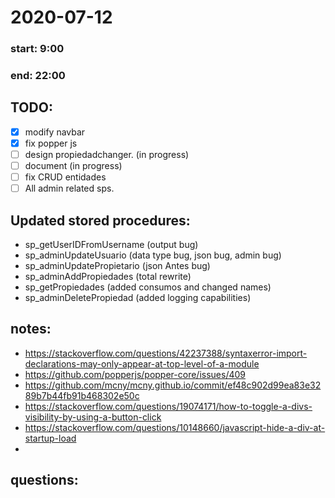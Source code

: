 # 2020-07-12

### start: 9:00

### end: 22:00

## TODO:
- [x] modify navbar
- [x] fix popper js
- [ ] design propiedadchanger. (in progress)
- [ ] document (in progress)
- [ ] fix CRUD entidades
- [ ] All admin related sps. 

## Updated stored procedures:
- sp_getUserIDFromUsername (output bug)
- sp_adminUpdateUsuario (data type bug, json bug, admin bug)
- sp_adminUpdatePropietario (json Antes bug)
- sp_adminAddPropiedades (total rewrite)
- sp_getPropiedades (added consumos and changed names)
- sp_adminDeletePropiedad (added logging capabilities)

## notes:
- https://stackoverflow.com/questions/42237388/syntaxerror-import-declarations-may-only-appear-at-top-level-of-a-module
- https://github.com/popperjs/popper-core/issues/409
- https://github.com/mcny/mcny.github.io/commit/ef48c902d99ea83e3289b7b44fb91b468302e50c
- https://stackoverflow.com/questions/19074171/how-to-toggle-a-divs-visibility-by-using-a-button-click
- https://stackoverflow.com/questions/10148660/javascript-hide-a-div-at-startup-load
- 

## questions: